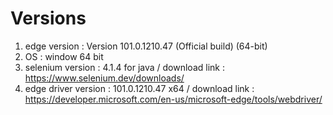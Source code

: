 # Versions
1. edge version : Version 101.0.1210.47 (Official build) (64-bit)
2. OS : window 64 bit
3. selenium version : 4.1.4 for java / download link : https://www.selenium.dev/downloads/
4. edge driver version : 101.0.1210.47 x64 / download link : https://developer.microsoft.com/en-us/microsoft-edge/tools/webdriver/

